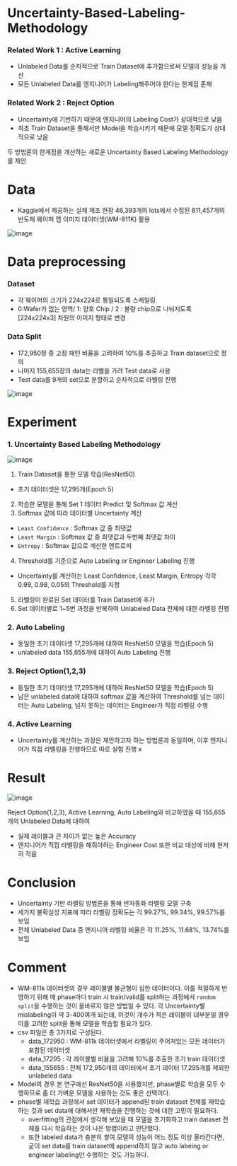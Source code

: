 # Uncertainty-Based-Labeling-Methodology
### Related Work 1 : Active Learning
- Unlabeled Data를 순차적으로 Train Dataset에 추가함으로써 모델의 성능을 개선
- 모든 Unlabeled Data를 엔지니어가 Labeling해주어야 한다는 한계점 존재 

### Related Work 2 : Reject Option
- Uncertainty에 기반하기 때문에 엔지니어의 Labeling Cost가 상대적으로 낮음
- 최초 Train Dataset을 통해서만 Model을 학습시키기 때문에 모델 정확도가 상대적으로 낮음

두 방법론의 한계점을 개선하는 새로운 Uncertainty Based Labeling Methodology를 제안

# Data
- Kaggle에서 제공하는 실제 제조 현장 46,393개의 lots에서 수집된 811,457개의 반도체 웨이퍼 맵 이미지 데이터셋(WM-811K) 활용

![image](https://user-images.githubusercontent.com/79157951/234300440-a103ca5b-8679-467f-89f0-09f5d762717a.png)

# Data preprocessing
### Dataset
- 각 웨이퍼의 크기가 224x224로 통일되도록 스케일링
- 0:Wafer가 없는 영역/ 1: 양호 Chip / 2 : 불량 chip으로 나눠지도록 [224x224x3] 차원의 이미지 형태로 변경

### Data Split
- 172,950장 중 고장 패턴 비율을 고려하여 10%를 추출하고 Train dataset으로 정의
- 나머지 155,655장의 data는 라벨을 가려 Test data로 사용
- Test data를 9개의 set으로 분할하고 순차적으로 라벨링 진행

![image](https://user-images.githubusercontent.com/79157951/235341144-fb9ffa2c-85d8-4d39-a93d-33b46814b50b.png)

# Experiment
### 1. Uncertainty Based Labeling Methodology
![image](https://user-images.githubusercontent.com/79157951/234301523-21c34e0c-94bf-4159-8599-686ae665e05d.png)

1. Train Dataset을 통한 모델 학습(ResNet50)
- 초기 데이터셋은 17,295개(Epoch 5)
2. 학습한 모델을 통해 Set 1 데이터 Predict 및 Softmax 값 계산
3. Softmax 값에 따라 데이터별 Uncertainty 계산
  - `Least Confidence` : Softmax 값 중 최댓값
  - `Least Margin` : Softmax 값 중 최댓값과 두번째 최댓값 차이
  - `Entropy` : Softmax 값으로 계산한 엔트로피
4. Threshold를 기준으로 Auto Labeling or Engineer Labeling 진행
- Uncertainty를 계산하는 Least Confidence, Least Margin, Entropy 각각 0.99, 0.98, 0.05의 Threshold를 지정
5. 라벨링이 완료된 Set 데이터를 Train Dataset에 추가
6. Set 데이터별로 1~5번 과정을 반복하여 Unlabeled Data 전체에 대한 라벨링 진행

### 2. Auto Labeling
- 동일한 초기 데이터셋 17,295개에 대하여 ResNet50 모델을 학습(Epoch 5)
- unlabeled data 155,655개에 대하여 Auto Labeling 진행

### 3. Reject Option(1,2,3)
- 동일한 초기 데이터셋 17,295개에 대하여 ResNet50 모델을 학습(Epoch 5)
- 남은 unlabeled data에 대하여 softmax 값을 계산하여 Threshold를 넘는 데이터는 Auto Labeling, 넘지 못하는 데이터는 Engineer가 직접 라벨링 수행

### 4. Active Learning
- Uncertainty를 계산하는 과정은 제안하고자 하는 방법론과 동일하며, 이후 엔지니어가 직접 라벨링을 진행하므로 따로 실험 진행 x

# Result
![image](https://user-images.githubusercontent.com/79157951/235137886-a66c202d-6805-4118-b606-6e219dedbf18.png)

Reject Option(1,2,3), Active Learning, Auto Labeling와 비교하였을 때 155,655개의 Unlabeled Data에 대하여
- 실제 레이블과 큰 차이가 없는 높은 Accuracy
- 엔지니어가 직접 라벨링을 해줘야하는 Engineer Cost 또한 비교 대상에 비해 현저히 적음

# Conclusion
- Uncertainty 기반 라벨링 방법론을 통해 반자동화 라벨링 모델 구축
- 세가지 불확실성 지표에 따라 라벨링 정확도는 각 99.27%, 99.34%, 99.57%를 보임
- 전체 Unlabeled Data 중 엔지니어 라벨링 비율은 각 11.25%, 11.68%, 13.74%를 보임

# Comment
- WM-811k 데이터셋의 경우 레이블별 불균형이 심한 데이터이다. 이를 적절하게 반영하기 위해 매 phase마다 train 시 train/valid를 split하는 과정에서 `random split`을 수행하는 것이 올바르지 않은 방법일 수 있다. 각 Uncertainty별 mislabeling이 약 3-400여개 되는데, 이것이 개수가 적은 레이블이 대부분일 경우 이를 고려한 split을 통해 모델을 학습할 필요가 있다.
- csv 파일은 총 3가지로 구성된다.
  - data_172950 : WM-811k 데이터셋에서 라벨링이 주어져있는 모든 데이터가 포함된 데이터셋
  - data_17295 : 각 레이블별 비율을 고려해 10%를 추출한 초기 train 데이터셋
  - data_155655 : 전체 172,950개의 데이터에서 초기 데이터 17,295개를 제외한 unlabeled data
- Model의 경우 본 연구에선 ResNet50을 사용했지만, phase별로 학습을 모두 수행하므로 좀 더 가벼운 모델을 사용하는 것도 좋은 선택이다.
- phase별 재학습 과정에서 set 데이터가 append된 train dataset 전체를 재학습하는 것과 set data에 대해서만 재학습을 진행하는 것에 대한 고민이 필요하다.
  - overfitting의 관점에서 생각해 보았을 때 모델을 초기화하고 train dataset 전체를 다시 학습하는 것이 나은 방법이라고 판단했다.
  - 또한 labeled data가 충분히 쌓여 모델의 성능이 어느 정도 이상 올라간다면, 굳이 set data를 train dataset에 append하지 않고 auto labeing or engineer labeling만 수행하는 것도 가능하다.
